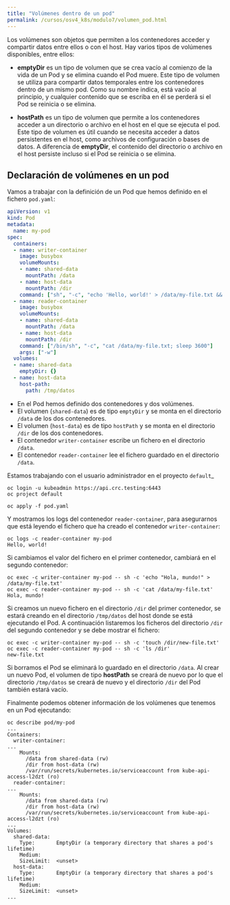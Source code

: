 ```yaml
---
title: "Volúmenes dentro de un pod"
permalink: /cursos/osv4_k8s/modulo7/volumen_pod.html
---
```


Los volúmenes son objetos que permiten a los contenedores acceder y compartir datos entre ellos o con el host. Hay varios tipos de volúmenes disponibles, entre ellos:

* **emptyDir** es un tipo de volumen que se crea vacío al comienzo de la vida de un Pod y se elimina cuando el Pod muere. Este tipo de volumen se utiliza para compartir datos temporales entre los contenedores dentro de un mismo pod. Como su nombre indica, está vacío al principio, y cualquier contenido que se escriba en él se perderá si el Pod se reinicia o se elimina.

* **hostPath** es un tipo de volumen que permite a los contenedores acceder a un directorio o archivo en el host en el que se ejecuta el pod. Este tipo de volumen es útil cuando se necesita acceder a datos persistentes en el host, como archivos de configuración o bases de datos. A diferencia de **emptyDir**, el contenido del directorio o archivo en el host persiste incluso si el Pod se reinicia o se elimina.

## Declaración de volúmenes en un pod

Vamos a trabajar con la definición de un Pod que hemos definido en el fichero `pod.yaml`:

```yaml
apiVersion: v1
kind: Pod
metadata:
  name: my-pod
spec:
  containers:
  - name: writer-container
    image: busybox
    volumeMounts:
    - name: shared-data
      mountPath: /data
    - name: host-data
      mountPath: /dir
    command: ["sh", "-c", "echo 'Hello, world!' > /data/my-file.txt && sleep 3600"]
  - name: reader-container
    image: busybox
    volumeMounts:
    - name: shared-data
      mountPath: /data
    - name: host-data
      mountPath: /dir
    command: ["/bin/sh", "-c", "cat /data/my-file.txt; sleep 3600"]
    args: ["-w"]
  volumes:
  - name: shared-data
    emptyDir: {}
  - name: host-data
    host-path:
      path: /tmp/datos
```

* En el Pod hemos definido dos contenedores y dos volúmenes.
* El volumen (`shared-data`) es de tipo `emptyDir` y se monta en el directorio `/data` de los dos contenedores.
* El volumen (`host-data`) es de tipo `hostPath` y se monta en el directorio `/dir` de los dos contenedores.
* El contenedor `writer-container` escribe un fichero en el directorio `/data`.
* El contenedor `reader-container` lee el fichero guardado en el directorio `/data`.

Estamos trabajando con el usuario administrador en el proyecto `default`_

    oc login -u kubeadmin https://api.crc.testing:6443
    oc project default

    oc apply -f pod.yaml

Y mostramos los logs del contenedor `reader-container`, para asegurarnos que está leyendo el fichero que ha creado el contenedor `writer-container`:

    oc logs -c reader-container my-pod
    Hello, world!

Si cambiamos el valor del fichero en el primer contenedor, cambiará en el segundo contenedor:

    oc exec -c writer-container my-pod -- sh -c 'echo "Hola, mundo!" > /data/my-file.txt'
    oc exec -c reader-container my-pod -- sh -c 'cat /data/my-file.txt'
    Hola, mundo!

Si creamos un nuevo fichero en el directorio `/dir` del primer contenedor, se estará creando en el directorio `/tmp/datos` del host donde se está ejecutando el Pod. A continuación listaremos los ficheros del directorio `/dir` del segundo contenedor y se debe mostrar el fichero:

    oc exec -c writer-container my-pod -- sh -c 'touch /dir/new-file.txt'
    oc exec -c reader-container my-pod -- sh -c 'ls /dir'
    new-file.txt

Si borramos el Pod se eliminará lo guardado en el directorio `/data`. Al crear un nuevo Pod, el volumen de tipo **hostPath** se creará de nuevo por lo que el directorio `/tmp/datos` se creará de nuevo y el directorio `/dir` del Pod también estará vacío.

Finalmente podemos obtener información de los volúmenes que tenemos en un Pod ejecutando:

    oc describe pod/my-pod
    ...
    Containers:
      writer-container:
    ...
        Mounts:
          /data from shared-data (rw)
          /dir from host-data (rw)
          /var/run/secrets/kubernetes.io/serviceaccount from kube-api-access-l2dzt (ro)
      reader-container:
    ...
        Mounts:
          /data from shared-data (rw)
          /dir from host-data (rw)
          /var/run/secrets/kubernetes.io/serviceaccount from kube-api-access-l2dzt (ro)
    ...
    Volumes:
      shared-data:
        Type:       EmptyDir (a temporary directory that shares a pod's lifetime)
        Medium:     
        SizeLimit:  <unset>
      host-data:
        Type:       EmptyDir (a temporary directory that shares a pod's lifetime)
        Medium:     
        SizeLimit:  <unset>
    ...